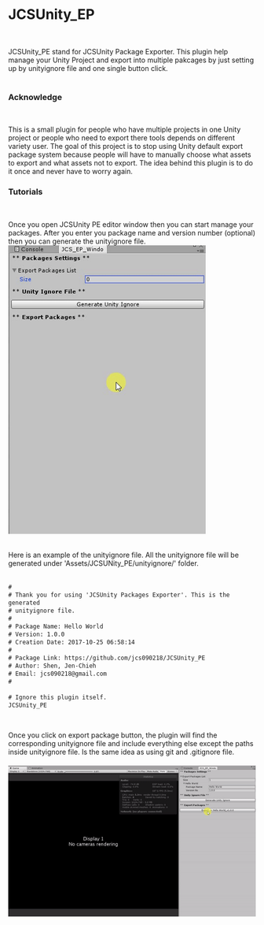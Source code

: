 # JCSUnity_EP #
<br/>


JCSUnity_PE stand for JCSUnity Package Exporter. This plugin help
manage your Unity Project and export into multiple pakcages by 
just setting up by unityignore file and one single button click. 
<br/><br/>

### Acknowledge ###
<br/>

This is a small plugin for people who have multiple projects in one 
Unity project or people who need to export there tools depends on 
different variety user. The goal of this project is to stop using 
Unity default export package system because people will have to 
manually choose what assets to export and what assets not to export. 
The idea behind this plugin is to do it once and never have to 
worry again.

### Tutorials ###
<br/>

Once you open JCSUnity PE editor window then you can start manage
your packages. After you enter you package name and version number
(optional) then you can generate the unityignore file. <br/>
<img src="./screen_shot/package-manage.gif"/>
<br/><br/>

Here is an example of the unityignore file. All the unityignore 
file will be generated under 'Assets/JCSUNity_PE/unityignore/'
folder. 
<br/><br/>
```
# 
# Thank you for using 'JCSUnity Packages Exporter'. This is the generated 
# unityignore file.
# 
# Package Name: Hello World
# Version: 1.0.0
# Creation Date: 2017-10-25 06:58:14 
# 
# Package Link: https://github.com/jcs090218/JCSUnity_PE
# Author: Shen, Jen-Chieh
# Email: jcs090218@gmail.com
# 

# Ignore this plugin itself.
JCSUnity_PE

```
<br/>

Once you click on export package button, the plugin will
find the corresponding unityignore file and include everything 
else except the paths inside unityignore file. Is the same
idea as using git and .gitignore file.
<br/><br/>
<img src="./screen_shot/export-package.gif"/>
<br/><br/>
